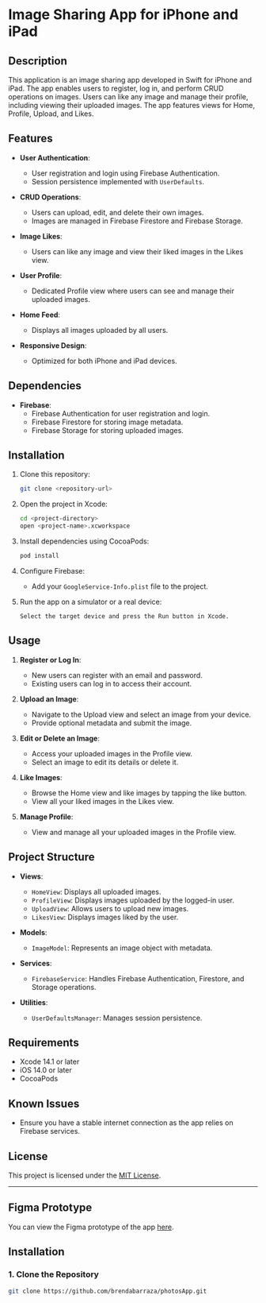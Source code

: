 # Image Sharing App for iPhone and iPad

## Description
This application is an image sharing app developed in Swift for iPhone and iPad. The app enables users to register, log in, and perform CRUD operations on images. Users can like any image and manage their profile, including viewing their uploaded images. The app features views for Home, Profile, Upload, and Likes.

## Features
- **User Authentication**:
  - User registration and login using Firebase Authentication.
  - Session persistence implemented with `UserDefaults`.

- **CRUD Operations**:
  - Users can upload, edit, and delete their own images.
  - Images are managed in Firebase Firestore and Firebase Storage.

- **Image Likes**:
  - Users can like any image and view their liked images in the Likes view.

- **User Profile**:
  - Dedicated Profile view where users can see and manage their uploaded images.

- **Home Feed**:
  - Displays all images uploaded by all users.

- **Responsive Design**:
  - Optimized for both iPhone and iPad devices.

## Dependencies
- **Firebase**:
  - Firebase Authentication for user registration and login.
  - Firebase Firestore for storing image metadata.
  - Firebase Storage for storing uploaded images.

## Installation
1. Clone this repository:
   ```bash
   git clone <repository-url>
   ```

2. Open the project in Xcode:
   ```bash
   cd <project-directory>
   open <project-name>.xcworkspace
   ```

3. Install dependencies using CocoaPods:
   ```bash
   pod install
   ```

4. Configure Firebase:
   - Add your `GoogleService-Info.plist` file to the project.

5. Run the app on a simulator or a real device:
   ```
   Select the target device and press the Run button in Xcode.
   ```

## Usage
1. **Register or Log In**:
   - New users can register with an email and password.
   - Existing users can log in to access their account.

2. **Upload an Image**:
   - Navigate to the Upload view and select an image from your device.
   - Provide optional metadata and submit the image.

3. **Edit or Delete an Image**:
   - Access your uploaded images in the Profile view.
   - Select an image to edit its details or delete it.

4. **Like Images**:
   - Browse the Home view and like images by tapping the like button.
   - View all your liked images in the Likes view.

5. **Manage Profile**:
   - View and manage all your uploaded images in the Profile view.

## Project Structure
- **Views**:
  - `HomeView`:
    Displays all uploaded images.
  - `ProfileView`:
    Displays images uploaded by the logged-in user.
  - `UploadView`:
    Allows users to upload new images.
  - `LikesView`:
    Displays images liked by the user.

- **Models**:
  - `ImageModel`:
    Represents an image object with metadata.

- **Services**:
  - `FirebaseService`:
    Handles Firebase Authentication, Firestore, and Storage operations.

- **Utilities**:
  - `UserDefaultsManager`:
    Manages session persistence.

## Requirements
- Xcode 14.1 or later
- iOS 14.0 or later
- CocoaPods

## Known Issues
- Ensure you have a stable internet connection as the app relies on Firebase services.

## License
This project is licensed under the [MIT License](LICENSE).

---

## Figma Prototype

You can view the Figma prototype of the app [here](https://www.figma.com/proto/aCtVNm5U7a7kZBKAJvdYQa/Untitled?node-id=21-132&node-type=canvas&t=JXzKPO1V5GT5zesk-1&scaling=scale-down&content-scaling=fixed&page-id=5%3A12&starting-point-node-id=21%3A132).

## Installation

### 1. Clone the Repository

```bash
git clone https://github.com/brendabarraza/photosApp.git



